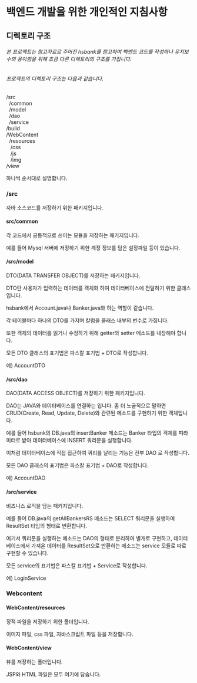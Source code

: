 # 백엔드 개발을 위한 개인적인 지침사항

## 디렉토리 구조

###### 본 프로젝트는 참고자료로 주어진 hsbank를 참고하여 백엔드 코드를 작성하나 유지보수의 용이함을 위해 조금 다른 디렉토리의 구조를 가집니다.

###### 프로젝트의 디렉토리 구조는 다음과 같습니다.

/src   
&nbsp;  /common   
&nbsp;  /model   
&nbsp;  /dao    
&nbsp;  /service    
/build   
/WebContent   
&nbsp;  /resources   
&nbsp;&nbsp;    /css   
&nbsp;&nbsp;    /js   
&nbsp;&nbsp;    /img   
    /view   
    
    
    
하나씩 순서대로 설명합니다.

### /src

자바 소스코드를 저장하기 위한 패키지입니다.

#### src/common

각 코드에서 공통적으로 쓰이는 모듈을 저장하는 패키지입니다.

예를 들어 Mysql 서버에 저장하기 위한 계정 정보를 담은 설정파일 등이 있습니다.

#### /src/model

DTO(DATA TRANSFER OBJECT)를 저장하는 패키지입니다.

DTO란 사용자가 입력하는 데이터를 객체화 하여 데이터베이스에 전달하기 위한 클래스입니다.

hsbank에서 Account.java나 Banker.java와 하는 역할이 같습니다.

각 테이블마다 하나의 DTO를 가지며 칼럼을 클래스 내부의 변수로 가집니다.

또한 객체의 데이터를 읽거나 수정하기 위해 getter와 setter 메소드를 내장해야 합니다.

모든 DTO 클래스의 표기법은 파스칼 표기법 + DTO로 작성합니다.

예) AccountDTO 

#### /src/dao

DAO(DATA ACCESS OBJECT)를 저장하기 위한 패키지입니다.

DAO는 JAVA와 데이터베이스를 연결하는 입니다. 좀 더 노골적으로 말하면 CRUD(Create, Read, Update, Delete)와 관련된 메소드를 구현하기 위한 객체입니다.

예를 들어 hsbank의 DB.java의 insertBanker 메소드는 Banker 타입의 객체를 피라미터로 받아 데이터베이스에 INSERT 쿼리문을 실행합니다.

이처럼 데이터베이스에 직접 접근하여 쿼리를 날리는 기능은 전부 DAO 로 작성합니다.

모든 DAO 클래스의 표기법은 파스칼 표기법 + DAO로 작성합니다.

예) AccountDAO

#### /src/service

비즈니스 로직을 담는 패키지입니다.

예를 들어 DB.java의 getAllBankersRS 메소드는 SELECT 쿼리문을 실행하여 ResultSet 타입의 형태로 반환합니다.

여기서 쿼리문을 실행하는 메소드는 DAO의 형태로 분리하여 별개로 구현하고, 데이터베이스에서 가져온 데이터를 ResultSet으로 반환하는 메소드는 service 모듈로 따로 구현할 수 있습니다.

모든 service의 표기법은 파스칼 표기법 + Service로 작성합니다.

예) LoginService

### Webcontent

#### WebContent/resources

정적 파일을 저장하기 위한 폴더입니다.

이미지 파일, css 파일, 자바스크립트 파일 등을 저장합니다.

#### WebContent/view

뷰를 저장하는 폴더입니다.

JSP와 HTML 파일은 모두 여기에 담습니다.






